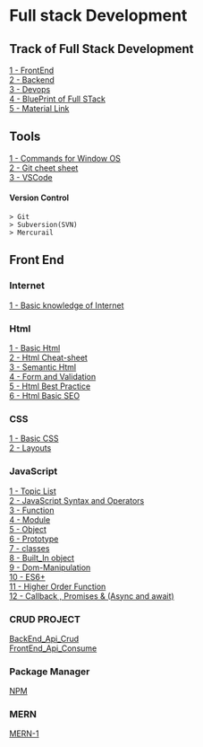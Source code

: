 # Full stack Development


## Track of Full Stack Development
[1 - FrontEnd](https://github.com/nazeerahmedofficial/Full_Stack_Development/blob/main/TrackOfFullStackDevelopment/frontend.png)<br/>
[2 - Backend](https://github.com/nazeerahmedofficial/Full_Stack_Development/blob/main/TrackOfFullStackDevelopment/backend.png)<br/>
[3 - Devops](https://github.com/nazeerahmedofficial/Full_Stack_Development/blob/main/TrackOfFullStackDevelopment/devops.png)<br/>
[4 - BluePrint of Full STack](https://github.com/nazeerahmedofficial/Full_Stack_Development/blob/main/TrackOfFullStackDevelopment/full-stack-blueprint.jpg)<br/>
[5 - Material Link](https://drive.google.com/drive/folders/1A1qb1y_XT5kvqvd0Fabd3ElgR8_JLLWr?usp=sharing)
## Tools 
[1 - Commands for Window OS](https://github.com/nazeerahmedofficial/Full_Stack_Development/blob/main/WindowCommands/Commands.md) <br/>
[2 - Git cheet sheet](https://github.com/nazeerahmedofficial/Full_Stack_Development/blob/main/GithubCommands/Commands.md) <br/>
[3 - VSCode ](https://github.com/nazeerahmedofficial/Full_Stack_Development/blob/main/VSCode/VScode.md)<br/>
#### Version Control
    > Git
    > Subversion(SVN)
    > Mercurail
## Front End 
### Internet
[1 - Basic knowledge of Internet](https://github.com/nazeerahmedofficial/Full_Stack_Development/blob/main/Internet/Internet.md) 
### Html
[1 - Basic Html](https://nazeerahmedofficial.github.io/Full_Stack_Development/Html/Basic.html)<br/>
[2 - Html Cheat-sheet](https://github.com/nazeerahmedofficial/Full_Stack_Development/blob/main/Html/HTML-CHEAT-SHEET.png)<br/>
[3 - Semantic Html](https://nazeerahmedofficial.github.io/Full_Stack_Development/Html/SemanticHtml.html)<br/>
[4 - Form and Validation](https://nazeerahmedofficial.github.io/Full_Stack_Development/Html/formvalidation.html)<br/>
[5 - Html Best Practice](https://github.com/nazeerahmedofficial/Full_Stack_Development/blob/main/Html/GoodPracitse.md)<br/>
[6 - Html Basic SEO](https://github.com/nazeerahmedofficial/Full_Stack_Development/blob/main/Html/HtmlSeo.md)

### CSS
[1 - Basic CSS](https://nazeerahmedofficial.github.io/Full_Stack_Development/CSS/BasicCss.html)<br/>
[2 - Layouts](https://nazeerahmedofficial.github.io/Full_Stack_Development/CSS/Layouts.html)

### JavaScript
[1 - Topic List](https://github.com/nazeerahmedofficial/Full_Stack_Development/blob/main/Javascript/Readme.md)<br/>
[2 - JavaScript Syntax and Operators](https://github.com/nazeerahmedofficial/Full_Stack_Development/blob/main/Javascript/Basic_Practice/Basic.js)<br/>
[3 - Function](https://github.com/nazeerahmedofficial/Full_Stack_Development/blob/main/Javascript/Basic_Practice/function.js)<br/>
[4 - Module](https://github.com/nazeerahmedofficial/Full_Stack_Development/blob/main/Javascript/Basic_Practice/Module_1)<br/>
[5 - Object](https://github.com/nazeerahmedofficial/Full_Stack_Development/blob/main/Javascript/Object_Prototye_Classes/Object_1.js)<br/>
[6 - Prototype](https://github.com/nazeerahmedofficial/Full_Stack_Development/blob/main/Javascript/Object_Prototye_Classes/Prototypes_and_Inheritance.js)<br/>
[7 - classes](https://github.com/nazeerahmedofficial/Full_Stack_Development/blob/main/Javascript/Object_Prototye_Classes/Classes.js)<br/>
[8 - Built_In object](https://github.com/nazeerahmedofficial/Full_Stack_Development/blob/main/Javascript/Object_Prototye_Classes/Built_in_javascript_Object.js)<br/>
[9 - Dom-Manipulation](https://nazeerahmedofficial.github.io/Full_Stack_Development/Javascript/Dom_Manipulation/Html/index.html)<br/>
[10 -  ES6+](https://github.com/nazeerahmedofficial/Full_Stack_Development/blob/main/Javascript/ES6+/index.js)<br/>
[11 - Higher Order Function](https://github.com/nazeerahmedofficial/Full_Stack_Development/blob/main/Javascript/Higher_Order_function.js)<br/>
[12 - Callback , Promises & (Async and await)](https://github.com/nazeerahmedofficial/Full_Stack_Development/blob/main/Javascript/Javascript_Promises_and_Async_programming/index.js)<br/>

### CRUD PROJECT
[BackEnd_Api_Crud](https://github.com/nazeerahmedofficial/Full_Stack_Development/tree/main/BackEnd/Build_API_In_MEN)<br/>
[FrontEnd_Api_Consume](https://github.com/nazeerahmedofficial/Full_Stack_Development/tree/main/CRUD_Project_API/frontend)

### Package Manager
[NPM](https://github.com/nazeerahmedofficial/Full_Stack_Development/blob/main/Package_Manager/NPM/readme.md)<br/>

### MERN
[MERN-1](https://nazeerahmedofficial.github.io/MERN/)<br/>